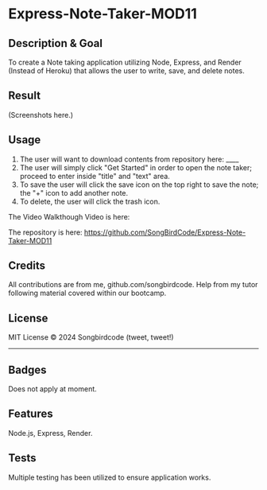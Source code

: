 # Express-Note-Taker-MOD11

## Description & Goal
To create a Note taking application utilizing Node, Express, and Render (Instead of Heroku) that allows the user to write, save, and delete notes. 



## Result

(Screenshots here.)

## Usage

1. The user will want to download contents from repository here: ____
2. The user will simply click "Get Started" in order to open the note taker; proceed to enter inside "title" and "text" area.
3. To save the user will click the save icon on the top right to save the note; the  "+" icon to add another note.
4. To delete, the user will click the trash icon. 

The Video Walkthough Video is here: 

The repository is here: https://github.com/SongBirdCode/Express-Note-Taker-MOD11


## Credits
All contributions are from me, github.com/songbirdcode.
Help from my tutor following material covered within our bootcamp.

## License
MIT License © 2024 Songbirdcode (tweet, tweet!) 

---

## Badges
Does not apply at moment. 


## Features

Node.js, Express, Render.


## Tests

Multiple testing has been utilized to ensure application works. 
